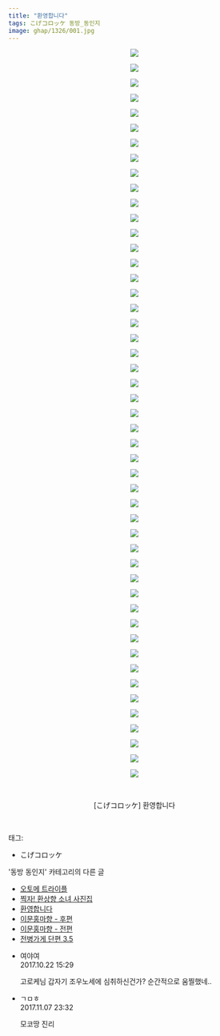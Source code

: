 ```yaml
---
title: "환영합니다"
tags: こげコロッケ 동방_동인지
image: ghap/1326/001.jpg
---
```

<div class="article">
<p style="text-align: center; clear: none; float: none;"><img src="{{ site.nasurl }}/ghap/1326/001.jpg"/></p>
<p style="text-align: center; clear: none; float: none;"><img src="{{ site.nasurl }}/ghap/1326/002.jpg"/></p>
<p style="text-align: center; clear: none; float: none;"><img src="{{ site.nasurl }}/ghap/1326/003.jpg"/></p>
<p style="text-align: center; clear: none; float: none;"><img src="{{ site.nasurl }}/ghap/1326/004.jpg"/></p>
<p style="text-align: center; clear: none; float: none;"><img src="{{ site.nasurl }}/ghap/1326/005.jpg"/></p>
<p style="text-align: center; clear: none; float: none;"><img src="{{ site.nasurl }}/ghap/1326/006.jpg"/></p>
<p style="text-align: center; clear: none; float: none;"><img src="{{ site.nasurl }}/ghap/1326/007.jpg"/></p>
<p style="text-align: center; clear: none; float: none;"><img src="{{ site.nasurl }}/ghap/1326/008.jpg"/></p>
<p style="text-align: center; clear: none; float: none;"><img src="{{ site.nasurl }}/ghap/1326/009.jpg"/></p>
<p style="text-align: center; clear: none; float: none;"><img src="{{ site.nasurl }}/ghap/1326/010.jpg"/></p>
<p style="text-align: center; clear: none; float: none;"><img src="{{ site.nasurl }}/ghap/1326/011.jpg"/></p>
<p style="text-align: center; clear: none; float: none;"><img src="{{ site.nasurl }}/ghap/1326/012.jpg"/></p>
<p style="text-align: center; clear: none; float: none;"><img src="{{ site.nasurl }}/ghap/1326/013.jpg"/></p>
<p style="text-align: center; clear: none; float: none;"><img src="{{ site.nasurl }}/ghap/1326/014.jpg"/></p>
<p style="text-align: center; clear: none; float: none;"><img src="{{ site.nasurl }}/ghap/1326/015.jpg"/></p>
<p style="text-align: center; clear: none; float: none;"><img src="{{ site.nasurl }}/ghap/1326/016.jpg"/></p>
<p style="text-align: center; clear: none; float: none;"><img src="{{ site.nasurl }}/ghap/1326/017.jpg"/></p>
<p style="text-align: center; clear: none; float: none;"><img src="{{ site.nasurl }}/ghap/1326/018.jpg"/></p>
<p style="text-align: center; clear: none; float: none;"><img src="{{ site.nasurl }}/ghap/1326/019.jpg"/></p>
<p style="text-align: center; clear: none; float: none;"><img src="{{ site.nasurl }}/ghap/1326/020.jpg"/></p>
<p style="text-align: center; clear: none; float: none;"><img src="{{ site.nasurl }}/ghap/1326/021.jpg"/></p>
<p style="text-align: center; clear: none; float: none;"><img src="{{ site.nasurl }}/ghap/1326/022.jpg"/></p>
<p style="text-align: center; clear: none; float: none;"><img src="{{ site.nasurl }}/ghap/1326/023.jpg"/></p>
<p style="text-align: center; clear: none; float: none;"><img src="{{ site.nasurl }}/ghap/1326/024.jpg"/></p>
<p style="text-align: center; clear: none; float: none;"><img src="{{ site.nasurl }}/ghap/1326/025.jpg"/></p>
<p style="text-align: center; clear: none; float: none;"><img src="{{ site.nasurl }}/ghap/1326/026.jpg"/></p>
<p style="text-align: center; clear: none; float: none;"><img src="{{ site.nasurl }}/ghap/1326/027.jpg"/></p>
<p style="text-align: center; clear: none; float: none;"><img src="{{ site.nasurl }}/ghap/1326/028.jpg"/></p>
<p style="text-align: center; clear: none; float: none;"><img src="{{ site.nasurl }}/ghap/1326/029.jpg"/></p>
<p style="text-align: center; clear: none; float: none;"><img src="{{ site.nasurl }}/ghap/1326/030.jpg"/></p>
<p style="text-align: center; clear: none; float: none;"><img src="{{ site.nasurl }}/ghap/1326/031.jpg"/></p>
<p style="text-align: center; clear: none; float: none;"><img src="{{ site.nasurl }}/ghap/1326/032.jpg"/></p>
<p style="text-align: center; clear: none; float: none;"><img src="{{ site.nasurl }}/ghap/1326/033.jpg"/></p>
<p style="text-align: center; clear: none; float: none;"><img src="{{ site.nasurl }}/ghap/1326/034.jpg"/></p>
<p style="text-align: center; clear: none; float: none;"><img src="{{ site.nasurl }}/ghap/1326/035.jpg"/></p>
<p style="text-align: center; clear: none; float: none;"><img src="{{ site.nasurl }}/ghap/1326/036.jpg"/></p>
<p style="text-align: center; clear: none; float: none;"><img src="{{ site.nasurl }}/ghap/1326/037.jpg"/></p>
<p style="text-align: center; clear: none; float: none;"><img src="{{ site.nasurl }}/ghap/1326/038.jpg"/></p>
<p style="text-align: center; clear: none; float: none;"><img src="{{ site.nasurl }}/ghap/1326/039.jpg"/></p>
<p style="text-align: center; clear: none; float: none;"><img src="{{ site.nasurl }}/ghap/1326/040.jpg"/></p>
<p style="text-align: center; clear: none; float: none;"><img src="{{ site.nasurl }}/ghap/1326/041.jpg"/></p>
<p style="text-align: center; clear: none; float: none;"><img src="{{ site.nasurl }}/ghap/1326/042.jpg"/></p>
<p style="text-align: center; clear: none; float: none;"><img src="{{ site.nasurl }}/ghap/1326/043.jpg"/></p>
<p style="text-align: center; clear: none; float: none;"><img src="{{ site.nasurl }}/ghap/1326/044.jpg"/></p>
<p style="text-align: center; clear: none; float: none;"><img src="{{ site.nasurl }}/ghap/1326/045.jpg"/></p>
<p style="text-align: center; clear: none; float: none;"><img src="{{ site.nasurl }}/ghap/1326/046.jpg"/></p>
<p style="text-align: center; clear: none; float: none;"><img src="{{ site.nasurl }}/ghap/1326/047.jpg"/></p>
<p style="text-align: center; clear: none; float: none;"><img src="{{ site.nasurl }}/ghap/1326/048.jpg"/></p>
<p style="text-align: center; clear: none; float: none;"><img src="{{ site.nasurl }}/ghap/1326/049.jpg"/></p>
<p style="text-align: center; clear: none; float: none;"><br/></p>
<p style="text-align: center; clear: none; float: none;">[こげコロッケ] 환영합니다</p>
<p><br/></p>
</div><div class="tagTrail">
<p>태그: </p>
<ul>
<li>こげコロッケ</li>
</ul>
</div><div class="another">
<p>'동방 동인지' 카테고리의 다른 글</p>
<ul>
<li><a href="/2016-08-03-ghap_1328">오토메 트라이플</a></li>
<li><a href="/2016-08-03-ghap_1327">찍자! 환상향 소녀 사진집</a></li>
<li><a href="/2016-08-03-ghap_1326">환영합니다</a></li>
<li><a href="/2016-08-03-ghap_1325">이문홍마향 - 후편</a></li>
<li><a href="/2016-08-03-ghap_1324">이문홍마향 - 전편</a></li>
<li><a href="/2016-08-03-ghap_1322">전병가게 단편 3.5</a></li>
</ul>
</div><div class="cb_module cb_fluid">
<div class="cb_wrt cb_profile">
<div class="comment">
<ul>
<li class="cb_thumb_off" id="comment15111812">
<div class="cb_comment_area">
<div class="cb_info_area">
<div class="cb_section">
<span class="cb_nick_name">여야여</span>
</div>
<div class="cb_section">
<span class="cb_date">2017.10.22 15:29 </span>
</div>
</div>
<div class="cb_dsc_comment">
<p class="cb_dsc">
											고로케님 갑자기 조우노세에 심취하신건가? 순간적으로 움찔했네..
										</p>
</div>
</div></li>
<li class="cb_thumb_off" id="comment15124897">
<div class="cb_comment_area">
<div class="cb_info_area">
<div class="cb_section">
<span class="cb_nick_name">ㄱㅁㅎ</span>
</div>
<div class="cb_section">
<span class="cb_date">2017.11.07 23:32 </span>
</div>
</div>
<div class="cb_dsc_comment">
<p class="cb_dsc">
											모코땅 진리
										</p>
</div>
</div></li>
</ul>
</div>
</div><!-- commentList close -->
</div>
